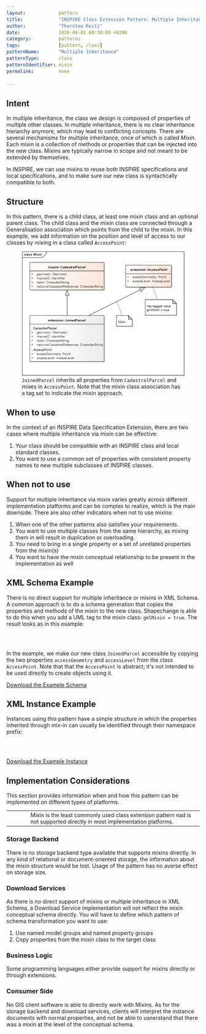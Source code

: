 ```yaml
---
layout:            pattern
title:             "INSPIRE Class Extension Pattern: Multiple Inheritance"
author:            "Thorsten Reitz"
date:              2016-06-01 09:30:00 +0200
category:          patterns
tags:              [pattern, class]
patternName:       "Multiple Inheritance"
patternType:       class
patternIdentifier: mixin
permalink:         none

---
```


## Intent

In multiple inheritance, the class we design is composed of properties of multiple other classes. In multiple inheritance, there is no clear inheritance hierarchy anymore, which may lead to conflicting concepts. There are several mechanisms for multiple inheritance, once of which is called *Mixin*. Each mixin is a collection of methods or properties that can be injected into the new class. Mixins are typically narrow in scope and not meant to be extended by themselves. 

In INSPIRE, we can use mixins to reuse both INSPIRE specifications and local specifications, and to make sure our new class is syntactically compatible to both.

## Structure

In this pattern, there is a child class, at least one mixin class and an optional parent class. The child class and the mixin class are connected through a Generalisation association which points from the child to the mixin. In this example, we add information on the position and level of access to our classes  by mixing in a class called `AccessPoint`:

<figure class="figure" style="margin-bottom: 20px">
    <img src="/patterns/images/mixin.png" class="figure-img img-fluid img-rounded" title="Mixin">
    <figcaption class="figure-caption small"><code>JoinedParcel</code> inherits all properties from <code>CadastralParcel</code> and mixes in <code>AccessPoint</code>. Note that the mixin class association has a tag set to indicate the mixin approach.</figcaption>
</figure>

## When to use

In the context of an INSPIRE Data Specification Extension, there are two cases where multiple inheritance via mixin can be effective:

1. Your class should be compatible with an INSPIRE class and local standard classes.
1. You want to use a common set of properties with consistent property names to new multiple subclasses of INSPIRE classes.

## When not to use

Support for multiple inheritance via mixin varies greatly across different implementation platforms and can be complex to realize, which is the main downside. There are also other indicators when not to use mixins:

1. When one of the other patterns also satisfies your requirements.
1. You want to use multiple classes from the same hierarchy, as mixing them in will result in duplication or overloading.
1. You need to bring in a single property or a set of unrelated properties from the mixin(s)
1. You want to have the mixin conceptual relationship to be present in the implementation as well

## XML Schema Example

There is no direct support for multiple inheritance or mixins in XML Schema. A common approach is to do a schema generation that copies the properties and methods of the mixin to the new class. Shapechange is able to do this when you add a UML tag to the mixin class: `gmlMixin = true`. The result looks as in this example:

<pre data-line="20,21" class="line-numbers" data-src="/patterns/examples/mixin.xsd">
<code class="language-xml">
</code>
</pre>

In the example, we make our new class ```JoinedParcel``` accessible by copying the two properties `accessGeometry` and `accessLevel` from the class `AccessPoint`. Note that that the `AccessPoint` is abstract; it's not intended to be used directly to create objects using it.

[Download the Example Schema](/patterns/examples/mixin.xsd)

## XML Instance Example

Instances using this pattern have a simple structure in which the properties inherited through mix-in can usually be identified through their namespace prefix:

<pre class="line-numbers" data-src="/patterns/examples/mixin.xml">
<code class="language-xml">
</code>
</pre>

[Download the Example Instance](/patterns/examples/mixin.xml)

## Implementation Considerations

This section provides information when and how this pattern can be implemented on different types of platforms.

<table class="alert-warning important-info">
    <tr>
        <td style="width:3em"><div class="important-info-icon"><span class="glyphicon glyphicon-exclamation-sign" style="font-size:2em"></span></div></td>
        <td>Mixin is the least commonly used class extension pattern nad is not supported directly in most implementation platforms.</td>
    </tr>
</table>

### Storage Backend

There is no storage backend type available that supports mixins directly. In any kind of relational or document-oriented storage, the information about the mixin structure would be lost. Usage of the pattern has no averse effect on storage size.

### Download Services

As there is no direct support of mixins or multiple inheritance in XML Schema, a Download Service implementation will not reflect the mixin conceptual schema directly. You will have to define which pattern of schema transformation you want to use:

1. Use named model groups and named property groups
1. Copy properties from the mixin class to the target class

### Business Logic

Some programming languages either provide support for mixins directly or through extensions.

### Consumer Side

No GIS client software is able to directly work with Mixins. As for the storage backend and download services, clients will interpret the instance documents with normal properties, and not be able to usnerstand that there was a mixin at the level of the conceptual schema.


